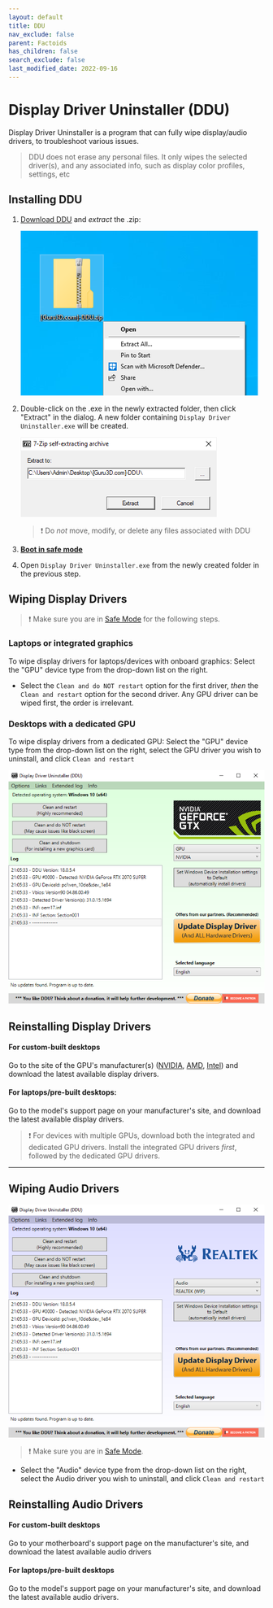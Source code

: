 ```yaml
---
layout: default
title: DDU
nav_exclude: false
parent: Factoids
has_children: false
search_exclude: false
last_modified_date: 2022-09-16
---
```

# Display Driver Uninstaller (DDU)
Display Driver Uninstaller is a program that can fully wipe display/audio drivers, to troubleshoot various issues.

> DDU does not erase any personal files. It only wipes the selected driver(s), and any associated info, such as display color profiles, settings, etc

## Installing DDU

1. [Download DDU](https://www.guru3d.com/files-get/display-driver-uninstaller-download,19.html) and _extract_ the .zip:

	![dduzip.png](/assets/factoids/dduzip.png)

2. Double-click on the .exe in the newly extracted folder, then click "Extract" in the dialog.
A new folder containing `Display Driver Uninstaller.exe` will be created.

	![dduextract.png](/assets/factoids/dduextract.png)

	> ❗ Do _not_ move, modify, or delete any files associated with DDU

3. [**Boot in safe mode**](https://support.microsoft.com/en-us/help/12376/windows-10-start-your-pc-in-safe-mode) 

4. Open `Display Driver Uninstaller.exe` from the newly created folder in the previous step.

## Wiping Display Drivers

> ❗ Make sure you are in [Safe Mode](https://support.microsoft.com/en-us/help/12376/windows-10-start-your-pc-in-safe-mode) for the following steps.

### Laptops or integrated graphics
To wipe display drivers for laptops/devices with onboard graphics: Select the "GPU" device type from the drop-down list on the right. 

* Select the `Clean and do NOT restart` option for the first driver, _then_ the `Clean and restart` option for the second driver. Any GPU driver can be wiped first, the order is irrelevant.

### Desktops with a dedicated GPU
To wipe display drivers from a dedicated GPU: Select the "GPU" device type from the drop-down list on the right, select the GPU driver you wish to uninstall, and click `Clean and restart`

![ddunvidia.png](/assets/factoids/dduvideo.png)

## Reinstalling Display Drivers
  
#### For custom-built desktops
Go to the site of the GPU's manufacturer(s) ([NVIDIA](https://www.nvidia.com/Download/index.aspx), [AMD](https://www.amd.com/en/support), [Intel](https://www.intel.com/content/www/us/en/download-center/home.html)) and download the latest available display drivers.

#### For laptops/pre-built desktops:
Go to the model's support page on your manufacturer's site, and download the latest available display drivers.

> ❗ For devices with multiple GPUs, download both the integrated and dedicated GPU drivers. Install the integrated GPU drivers _first_, followed by the dedicated GPU drivers.

---

## Wiping Audio Drivers
![dduaudio.png](/assets/factoids/dduaudio.png)
  
> ❗ Make sure you are in [Safe Mode](https://support.microsoft.com/en-us/help/12376/windows-10-start-your-pc-in-safe-mode).

* Select the "Audio" device type from the drop-down list on the right, select the Audio driver you wish to uninstall, and click `Clean and restart`

## Reinstalling Audio Drivers
#### For custom-built desktops
Go to your motherboard's support page on the manufacturer's site, and download the latest available audio drivers

#### For laptops/pre-built desktops
Go to the model's support page on your manufacturer's site, and download the latest available audio drivers.
